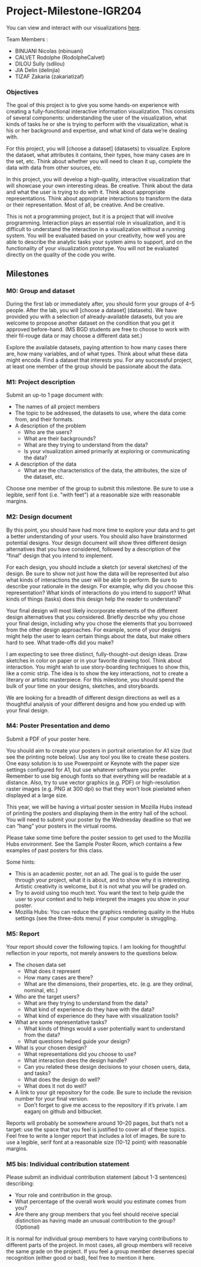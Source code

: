 # Project-Milestone-IGR204  

You can view and interact with our visualizations [here](https://htmlpreview.github.io/?https://raw.githubusercontent.com/IGR204-Visualisation/Project-Milestone-IGR204/main/Data_visualisation/Notebook_viz_v4.html).

Team Members : 
- BINUANI Nicolas (nbinuani)
- CALVET Rodolphe (RodolpheCalvet)
- DILOU Sully (sdilou)
- JIA Delin (delinjia)
- TIZAF Zakaria (zakariatizaf)
 
### Objectives
The goal of this project is to give you some hands-on experience with creating a fully-functional interactive information visualization. This consists of several components: understanding the user of the visualization, what kinds of tasks he or she is trying to perform with the visualization, what is his or her background and expertise, and what kind of data we’re dealing with.

For this project, you will [choose a dataset] (datasets) to visualize. Explore the dataset, what attributes it contains, their types, how many cases are in the set, etc. Think about whether you will need to clean it up, complete the data with data from other sources, etc.

In this project, you will develop a high-quality, interactive visualization that will showcase your own interesting ideas. Be creative. Think about the data and what the user is trying to do with it. Think about appropriate representations. Think about appropriate interactions to transform the data or their representation. Most of all, be creative. And be creative.

This is not a programming project, but it is a project that will involve programming. Interaction plays an essential role in visualization, and it is difficult to understand the interaction in a visualization without a running system. You will be evaluated based on your creativity, how well you are able to describe the analytic tasks your system aims to support, and on the functionality of your visualization prototype. You will not be evaluated directly on the quality of the code you write.

## Milestones

### M0: Group and dataset
During the first lab or immediately after, you should form your groups of 4–5 people. After the lab, you will [choose a dataset] (datasets). We have provided you with a selection of already-available datasets, but you are welcome to propose another dataset on the condition that you get it approved before-hand. (MS BGD students are free to choose to work with their fil-rouge data or may choose a different data set.)

Explore the available datasets, paying attention to how many cases there are, how many variables, and of what types. Think about what these data might encode. Find a dataset that interests you. For any successful project, at least one member of the group should be passionate about the data.

### M1: Project description
Submit an up-to 1 page document with:

- The names of all project members
- The topic to be addressed, the datasets to use, where the data come from, and their formats.
- A description of the problem
	- Who are the users?
	- What are their backgrounds?
	- What are they trying to understand from the data?
	- Is your visualization aimed primarily at exploring or communicating the data?
- A description of the data
	- What are the characteristics of the data, the attributes, the size of the dataset, etc.

Choose one member of the group to submit this milestone. Be sure to use a legible, serif font (i.e. "with feet") at a reasonable size with reasonable margins.


### M2: Design document
By this point, you should have had more time to explore your data and to get a better understanding of your users. You should also have brainstormed potential designs. Your design document will show three different design alternatives that you have considered, followed by a description of the “final” design that you intend to implement.

For each design, you should include a sketch (or several sketches) of the design. Be sure to show not just how the data will be represented but also what kinds of interactions the user will be able to perform. Be sure to describe your rationale in the design. For example, why did you choose this representation? What kinds of interactions do you intend to support? What kinds of things (tasks) does this design help the reader to understand?

Your final design will most likely incorporate elements of the different design alternatives that you considered. Briefly describe why you chose your final design, including why you chose the elements that you borrowed from the other design approaches. For example, some of your designs might help the user to learn certain things about the data, but make others hard to see. What trade-offs did you make?

I am expecting to see three distinct, fully-thought-out design ideas. Draw sketches in color on paper or in your favorite drawing tool. Think about interaction. You might wish to use story-boarding techniques to show this, like a comic strip. The idea is to show the key interactions, not to create a literary or artistic masterpiece. For this milestone, you should spend the bulk of your time on your designs, sketches, and storyboards.

We are looking for a breadth of different design directions as well as a thoughtful analysis of your different designs and how you ended up with your final design.


### M4: Poster Presentation and demo
Submit a PDF of your poster here.

You should aim to create your posters in portrait orientation for A1 size (but see the printing note below). Use any tool you like to create these posters. One easy solution is to use Powerpoint or Keynote with the paper size settings configured for A1, but use whatever software you prefer. Remember to use big enough fonts so that everything will be readable at a distance. Also, try to use vector graphics (e.g. PDF) or high-resolution raster images (e.g. PNG at 300 dpi) so that they won’t look pixelated when displayed at a large size.

This year, we will be having a virtual poster session in Mozilla Hubs instead of printing the posters and displaying them in the entry hall of the school. You will need to submit your poster by the Wednesday deadline so that we can “hang” your posters in the virtual rooms.

Please take some time before the poster session to get used to the Mozilla Hubs environment. See the Sample Poster Room, which contains a few examples of past posters for this class.

Some hints:

- This is an academic poster, not an ad. The goal is to guide the user through your project, what it is about, and to show why it is interesting. Artistic creativity is welcome, but it is not what you will be graded on.
- Try to avoid using too much text. You want the text to help guide the user to your context and to help interpret the images you show in your poster.
- Mozilla Hubs: You can reduce the graphics rendering quality in the Hubs settings (see the three-dots menu) if your computer is struggling.

### M5: Report
Your report should cover the following topics. I am looking for thoughtful reflection in your reports, not merely answers to the questions below.

- The chosen data set
	- What does it represent
	- How many cases are there?
	- What are the dimensions, their properties, etc. (e.g. are they ordinal, nominal, etc.)
- Who are the target users?
	- What are they trying to understand from the data?
	- What kind of experience do they have with the data?
	- What kind of experience do they have with visualization tools?
- What are some representative tasks?
	- What kinds of things would a user potentially want to understand from the data?
	- What questions helped guide your design?
- What is your chosen design?
	- What representations did you choose to use?
	- What interaction does the design handle?
	- Can you related these design decisions to your chosen users, data, and tasks?
	- What does the design do well?
	- What does it not do well?
- A link to your git repository for the code. Be sure to include the revision number for your final version.
	- Don’t forget to give me access to the repository if it’s private. I am eaganj on github and bitbucket.

Reports will probably be somewhere around 10–20 pages, but that’s not a target: use the space that you feel is justified to cover all of these topics. Feel free to write a longer report that includes a lot of images. Be sure to use a legible, serif font at a reasonable size (10-12 point) with reasonable margins.


### M5 bis: Individual contribution statement
Please submit an individual contribution statement (about 1-3 sentences) describing:

- Your role and contribution in the group.
- What percentage of the overall work would you estimate comes from you?
- Are there any group members that you feel should receive special distinction as having made an unusual contribution to the group? (Optional)

It is normal for individual group members to have varying contributions to different parts of the project. In most cases, all group members will receive the same grade on the project. If you feel a group member deserves special recognition (either good or bad), feel free to mention it here.
